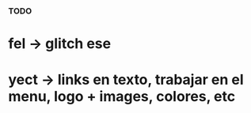 ### TODO

# fel ->  glitch ese
# yect -> links en texto, trabajar en el menu, logo + images, colores, etc
